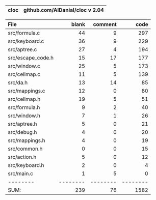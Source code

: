 cloc|github.com/AlDanial/cloc v 2.04
--- | ---

File|blank|comment|code
:-------|-------:|-------:|-------:
src/formula.c|44|9|297
src/keyboard.c|36|9|229
src/aptree.c|27|4|194
src/escape_code.h|15|17|177
src/window.c|25|5|173
src/cellmap.c|11|5|139
src/da.h|13|14|85
src/mappings.c|12|0|80
src/cellmap.h|19|5|51
src/formula.h|9|2|40
src/window.h|7|1|26
src/aptree.h|5|0|21
src/debug.h|4|0|20
src/mappings.h|4|0|19
src/common.h|0|0|15
src/action.h|5|0|12
src/keyboard.h|2|0|4
src/main.c|1|5|0
--------|--------|--------|--------
SUM:|239|76|1582
